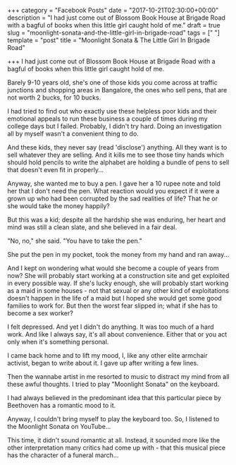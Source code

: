 +++
category = "Facebook Posts"
date = "2017-10-21T02:30:00+00:00"
description = "I had just come out of Blossom Book House at Brigade Road with a bagful of books when this little girl caught hold of me."
draft = true
slug = "moonlight-sonata-and-the-little-girl-in-brigade-road"
tags = ["  "]
template = "post"
title = "Moonlight Sonata & The Little Girl In Brigade Road"

+++
I had just come out of Blossom Book House at Brigade Road with a bagful of books when this little girl caught hold of me.

Barely 9-10 years old, she's one of those kids you come across at traffic junctions and shopping areas in Bangalore, the ones who sell pens, that are not worth 2 bucks, for 10 bucks.

I had tried to find out who exactly use these helpless poor kids and their emotional appeals to run these business a couple of times during my college days but I failed. Probably, I didn't try hard. Doing an investigation all by myself wasn't a convenient thing to do.

And these kids, they never say (read 'disclose') anything. All they want is to sell whatever they are selling. And it kills me to see those tiny hands which should hold pencils to write the alphabet are holding a bundle of pens to sell that doesn't even fit in properly...

Anyway, she wanted me to buy a pen. I gave her a 10 rupee note and told her that I don't need the pen. What reaction would you expect if it were a grown up who had been corrupted by the sad realities of life? That he or she would take the money happily?

But this was a kid; despite all the hardship she was enduring, her heart and mind was still a clean slate, and she believed in a fair deal.

"No, no," she said. "You have to take the pen."

She put the pen in my pocket, took the money from my hand and ran away...

And I kept on wondering what would she become a couple of years from now? She will probably start working at a construction site and get exploited in every possible way. If she's lucky enough, she will probably start working as a maid in some houses - not that sexual or any other kind of exploitations doesn't happen in the life of a maid but I hoped she would get some good families to work for. But then the worst fear slipped in; what if she has to become a sex worker?

I felt depressed. And yet I didn't do anything. It was too much of a hard work. And like I always say, it's all about convenience. Either that or you act only when it's something personal.

I came back home and to lift my mood, I, like any other elite armchair activist, began to write about it. I gave up after writing a few lines.

Then the wannabe artist in me resorted to music to distract my mind from all these awful thoughts. I tried to play "Moonlight Sonata" on the keyboard.

I had always believed in the predominant idea that this particular piece by Beethoven has a romantic mood to it.

Anyway, I couldn't bring myself to play the keyboard too. So, I listened to the Moonlight Sonata on YouTube...

This time, it didn't sound romantic at all. Instead, it sounded more like the other interpretation many critics had come up with - that this musical piece has the character of a funeral march...